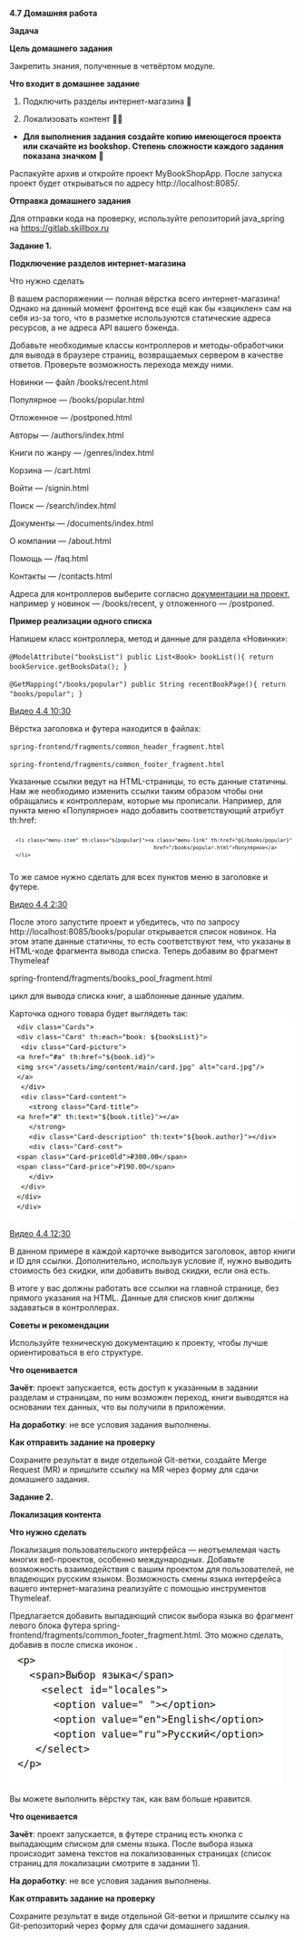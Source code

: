 **4.7 Домашняя работа**

**Задача**

**Цель домашнего задания**

Закрепить знания, полученные в четвёртом модуле.



**Что входит в домашнее задание**

1) Подключить разделы интернет-магазина 🦾

2) Локализовать контент 🦾🦾


* **Для выполнения задания создайте копию имеющегося проекта или скачайте из bookshop. Степень сложности каждого задания показана значком** 🦾

Распакуйте архив и откройте проект MyBookShopApp. После запуска проект будет открываться по адресу http://localhost:8085/.



**Отправка домашнего задания**

Для отправки кода на проверку, используйте репозиторий java_spring на https://gitlab.skillbox.ru




**Задание 1.** 

**Подключение разделов интернет-магазина**


Что нужно сделать

В вашем распоряжении — полная вёрстка всего интернет-магазина! Однако на данный момент фронтенд все ещё как бы «зациклен» сам на себя из-за того, что в разметке используются статические адреса ресурсов, а не адреса API вашего бэкенда.

Добавьте необходимые классы контроллеров и методы-обработчики для вывода в браузере страниц, возвращаемых сервером в качестве ответов. Проверьте возможность перехода между ними.

Новинки — файл /books/recent.html

Популярное — /books/popular.html

Отложенное — /postponed.html

Авторы — /authors/index.html

Книги по жанру — /genres/index.html

Корзина — /cart.html

Войти — /signin.html

Поиск — /search/index.html

Документы — /documents/index.html

О компании — /about.html

Помощь — /faq.html

Контакты — /contacts.html

Адреса для контроллеров выберите согласно [документации на проект](https://docs.google.com/document/d/17PAwmvKpy9p5xAWfHdiTLG1T5Vv_OgY9-pNanlWKZYA/edit), например у новинок — /books/recent, у отложенного — /postponed.



**Пример реализации одного списка**

Напишем класс контроллера, метод и данные для раздела «Новинки»:



`@ModelAttribute("booksList")
public List<Book> bookList(){
return bookService.getBooksData();
}`

`@GetMapping("/books/popular")
public String recentBookPage(){
return "books/popular";
}`


[Видео 4.4 10:30](https://go.skillbox.ru/education/course/java-framework-spring/43ef52cd-d666-4e0a-8940-d6336124255c/videolesson)



Вёрстка заголовка и футера находится в файлах:

`spring-frontend/fragments/common_header_fragment.html`

`spring-frontend/fragments/common_footer_fragment.html`


Указанные ссылки ведут на HTML-страницы, то есть данные статичны. Нам же необходимо изменить ссылки таким образом чтобы они обращались к контроллерам, которые мы прописали. Например, для пункта меню «Популярное» надо добавить соответствующий атрибут th:href:

![img.png](img.png)

То же самое нужно сделать для всех пунктов меню в заголовке и футере.

[Видео 4.4 2:30](https://go.skillbox.ru/education/course/java-framework-spring/43ef52cd-d666-4e0a-8940-d6336124255c/videolesson)

После этого запустите проект и убедитесь, что по запросу http://localhost:8085/books/popular открывается список новинок. На этом этапе данные статичны, то есть соответствуют тем, что указаны в HTML-коде фрагмента вывода списка. Теперь добавим во фрагмент Thymeleaf

spring-frontend/fragments/books_pool_fragment.html

цикл для вывода списка книг, а шаблонные данные удалим.

Карточка одного товара будет выглядеть так:
![img_1.png](img_1.png)

[Видео 4.4 12:30](https://go.skillbox.ru/education/course/java-framework-spring/43ef52cd-d666-4e0a-8940-d6336124255c/videolesson)



В данном примере в каждой карточке выводится заголовок, автор книги и ID для ссылки. Дополнительно, используя условие if, нужно выводить стоимость без скидки, или добавить вывод скидки, если она есть.

В итоге у вас должны работать все ссылки на главной странице, без прямого указания на HTML. Данные для списков книг должны задаваться в контроллерах.

**Советы и рекомендации**

Используйте техническую документацию к проекту, чтобы лучше ориентироваться в его структуре.



**Что оценивается**

**Зачёт**: проект запускается, есть доступ к указанным в задании разделам и страницам, по ним возможен переход, книги выводятся на основании тех данных, что вы получили в приложении.

**На доработку**: не все условия задания выполнены.



**Как отправить задание на проверку**

Сохраните результат в виде отдельной Git-ветки, создайте Merge Request (MR) и пришлите ссылку на MR через форму для сдачи домашнего задания.





**Задание 2.** 

**Локализация контента**


**Что нужно сделать**

Локализация пользовательского интерфейса — неотъемлемая часть многих веб-проектов, особенно международных. Добавьте возможность взаимодействия с вашим проектом для пользователей, не владеющих русским языком. Возможность смены языка интерфейса вашего интернет-магазина реализуйте с помощью инструментов Thymeleaf.

Предлагается добавить выпадающий список выбора языка во фрагмент левого блока футера spring-frontend/fragments/common_footer_fragment.html. Это можно сделать, добавив в после списка иконок </ul>.
![img_2.png](img_2.png)


Вы можете выполнить вёрстку так, как вам больше нравится.



**Что оценивается**

**Зачёт**: проект запускается, в футере страниц есть кнопка с выпадающим списком для смены языка. После выбора языка происходит замена текстов на локализованных страницах (список страниц для локализации смотрите в задании 1).

**На доработку**: не все условия задания выполнены.



**Как отправить задание на проверку**

Сохраните результат в виде отдельной Git-ветки и пришлите ссылку на Git-репозиторий через форму для сдачи домашнего задания.

